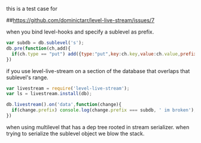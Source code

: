


this is a test case for

##https://github.com/dominictarr/level-live-stream/issues/7


when you bind level-hooks and specify a sublevel as prefix.
```js
var subdb = db.sublevel('s');
db.pre(function(ch,add){
  if(ch.type == "put") add({type:"put",key:ch.key,value:ch.value,prefix:subdb});
})
```

if you use level-live-stream on a section of the database that overlaps that sublevel's range.
 
```js
var livestream = require('level-live-stream');
var ls = livestream.install(db);

db.livestream().on('data',function(change){
  if(change.prefix) console.log(change.prefix === subdb, ' im broken');
})

```

when using multilevel that has a dep tree rooted in stream serializer. when trying to serialize the sublevel object we blow the stack.



